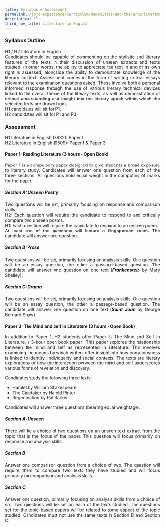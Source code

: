 ```yaml
---
title: Syllabus & Assessment
permalink: /jpjc-experience/curriculum/humanities-and-the-arts/literature/syllabus-and-assessment/
description: ""
third_nav_title: Literature in English
---
```

<h3><strong>Syllabus Outline</strong></h3>
<div align=justify>
<p>
H1 / H2 Literature in English<br>
Candidates should be capable of commenting on the stylistic and literary features of the texts in their discussion of unseen extracts and texts studied. In other words, the ability to appreciate the text in and of its own right is assessed, alongside the ability to demonstrate knowledge of the literary context. Assessment comes in the form of writing critical essays relevant to the examination questions asked. These involve both a personal informed response through the use of various literary technical devices linked to the overall theme of the literary texts, as well as demonstration of critical understanding and insight into the literary epoch within which the selected texts are drawn from.<br>
H1 candidates will sit for P1.<br>
H2 candidates will sit for P1 and P3.</p>

<h3><strong>Assessment</strong></h3>
<p>
H1 Literature in English (8832): Paper 1<br>
H2 Literature in English (9509): Paper 1 & Paper 3<br></p>
<h4><strong>Paper 1: Reading Literature (3 hours - Open Book)</strong></h4>
<p>
Paper 1 is a compulsory paper designed to give students a broad exposure to literary study. Candidates will answer one question from each of the three sections. All questions hold equal weight in the computing of marks for the paper.</p>

<h5><strong>Section A: Unseen Poetry</strong></h5>
<p>
Two questions will be set, primarily focusing on response and comparison skills.<br>
H2: Each question will require the candidate to respond to and critically compare two unseen poems.<br>
H1: Each question will require the candidate to respond to an unseen poem.<br>
At least one of the questions will feature a Singaporean poem. The candidate will answer one question.</p>

<h5><strong>Section B: Prose</strong></h5>
<p>
Two questions will be set, primarily focusing on analysis skills. One question will be an essay question, the other a passage-based question. The candidate will answer one question on one text (<i><strong>Frankenstein</strong></i> by Mary Shelley).</p>

<h5><strong>Section C: Drama</strong></h5>
<p>
Two questions will be set, primarily focusing on analysis skills. One question will be an essay question, the other a passage-based question. The candidate will answer one question on one text (<i><strong>Saint Joan</strong></i> by George Bernard Shaw).</p>

<h4><strong>Paper 3: The Mind and Self in Literature (3 hours - Open Book)</strong></h4>
<p>
In addition to Paper 1, H2 students offer Paper 3: The Mind and Self in Literature, a 3-hour open book paper.  This paper explores the relationship between the mind and self as represented in Literature. This involves examining the means by which writers offer insight into how consciousness is linked to identity, individuality and social contexts. The texts are literary explorations of how the interaction between the mind and self underscores various forms of revelation and discovery.</p>

<p>
Candidates study the following three texts:
<ul>
	<li>Hamlet  by William Shakespeare</li>
	<li>The Caretaker  by Harold Pinter</li>
	<li>Regeneration  by Pat Barker</li></ul>

<p>
Candidates will answer three questions (bearing equal weightage).</p>

<h5><strong>Section A: Unseen</strong></h5>
<p>
There will be a choice of two questions on an unseen text extract from the topic that is the focus of the paper. This question will focus primarily on response and analysis skills.</p>

<h5><strong>Section B</strong></h5>
<p>
Answer one comparison question from a choice of two. The question will require them to compare two texts they have studied and will focus primarily on comparison and analysis skills.</p>

<h5><strong>Section C</strong></h5>
<p>
Answer one question, primarily focusing on analysis skills from a choice of six. Two questions will be set on each of the texts studied. The questions set for the topic-based papers will be related to some aspect of the topic studied. Candidates must not use the same texts in Section B and Section C.</p>